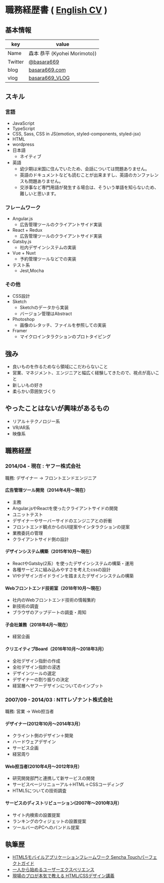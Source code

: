 # 職務経歴書 ( [English CV](https://github.com/basara669/Curriculum-Vitae/blob/master/README.en.md) )
## 基本情報

|key|value|
|---|-----|
|Name|森本 恭平 (Kyohei Morimoto))|
|Twitter|[@basara669](https://twitter.com/basara669)|
|blog|[basara669.com](http://basara669.com)|
|vlog|[basara669_VLOG](https://www.youtube.com/channel/UCaSailpNaZmqpvXxFVjhBRQ)|

## スキル

### 言語
- JavaScript
- TypeScript
- CSS, Sass, CSS in JS(emotion, styled-components, styled-jsx)
- HTML
- wordpress
- 日本語
  - ネイティブ
- 英語
  - 幼少期は米国に住んでいたため、会話については問題ありません。
  - 英語のドキュメントなども読むことが出来ますし、英語のカンファレンスも問題ありません。
  - 交渉事など専門用語が発生する場合は、そういう単語を知らないため、難しいと思います。

### フレームワーク
- Angular.js
	- 広告管理ツールのクライアントサイド実装
- React + Redux
	- 広告管理ツールのクライアントサイド実装
- Gatsby.js
	- 社内デザインシステムの実装
- Vue + Nuxt
	- 予約管理ツールなどでの実装
- テスト系
	- Jest,Mocha
### その他
- CSS設計
- Sketch
	- Sketchのデータから実装
	- バージョン管理はAbstract
- Photoshop
	- 画像のレタッチ、ファイルを参照しての実装
- Framer
	- マイクロインタラクションのプロトタイピング
## 強み
- 良いものを作るためなら領域にこだわらないこと
- 営業、マネジメント、エンジニアと幅広く経験してきたので、視点が高いこと
- 新しいもの好き
- 柔らかい雰囲気づくり

## やったことはないが興味があるもの
- リアル＋テクノロジー系
- VR/AR系
- 映像系

## 職務経歴
### 2014/04 - 現在 : ヤフー株式会社
職務: デザイナー → フロントエンドエンジニア

#### 広告管理ツール開発（2014年4月〜現在）
- 主務
- Angular.jsやReactを使ったクライアントサイドの開発
- ユニットテスト
- デザイナーやサーバーサイドのエンジニアとの折衝
- フロントエンド観点からのUI提案やインタラクションの提案
- 業務委託の管理
- クライアントサイド側の設計

#### デザインシステム構築（2015年10月〜現在）
- ReactやGatsby(2系）を使ったデザインシステムの構築・運用
- 各種サービスに組み込みやすさを考えたcssの設計
- VIやデザインガイドラインを踏まえたデザインシステムの構築

#### Webフロントエンド技術室（2018年10月〜現在）
- 社内のWebフロントエンド技術の情報集約
- 新技術の調査
- ブラウザのアップデートの調査・周知
  
#### 子会社兼務（2018年4月〜現在）
- 経営企画

#### クリエイティブBoard（2016年10月〜2018年3月）
- 全社デザイン指針の作成
- 全社デザイン指針の浸透
- デザインツールの選定
- デザイナーの割り振りの決定
- 経営層へヤフーデザインについてのインプット

### 2007/09 - 2014/03 : NTTレゾナント株式会社
職務: 営業 → Web担当者

#### デザイナー(2012年10月〜2014年3月）
- クライント側のデザイン＋開発
- ハードウェアデザイン
- サービス企画
- 経営周り

#### Web担当者(2010年4月〜2012年9月）
- 研究開発部門と連携して新サービスの開発
- サービスページリニューアル＋HTML＋CSSコーディング
- HTML5についての技術調査

#### サービスのディストリビューション(2007年〜2010年3月）
- サイト内検索の設置提案
- ランキングのウィジェットの設置提案
- ツールバーのPCへのバンドル提案

## 執筆歴
- [HTML5モバイルアプリケーションフレームワーク Sencha Touchパーフェクトガイド](http://amzn.asia/d/5nx9yuC)
- [一人から始めるユーザーエクスペリエンス ](http://amzn.asia/d/9TTGN2N)
- [現場のプロが本気で教える HTML/CSSデザイン講義](http://amzn.asia/d/aEBOxGl)
